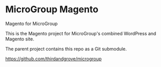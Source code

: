 # MicroGroup Magento
Magento for MicroGroup

This is the Magento project for MicroGroup's combined WordPress and Magento site.

The parent project contains this repo as a Git submodule.

https://github.com/thirdandgrove/microgroup
